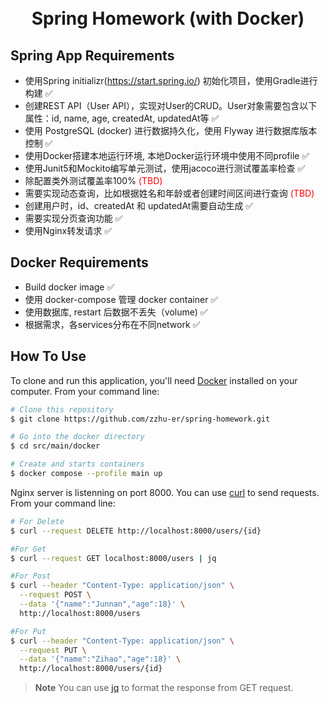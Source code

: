 
<h1 align="center">
  <br>
  Spring Homework (with Docker)
  <br>
</h1>



## Spring App Requirements

* 使用Spring initializr(https://start.spring.io/) 初始化项目，使用Gradle进行构建 ✅
* 创建REST API（User API），实现对User的CRUD。User对象需要包含以下属性：id, name, age, createdAt, updatedAt等 ✅
* 使用 PostgreSQL (docker) 进行数据持久化，使用 Flyway 进行数据库版本控制 ✅
* 使用Docker搭建本地运行环境, 本地Docker运行环境中使用不同profile ✅
* 使用Junit5和Mockito编写单元测试，使用jacoco进行测试覆盖率检查 ✅ 
* 除配置类外测试覆盖率100% <span style="color:red">(TBD)</span>
* 需要实现动态查询，比如根据姓名和年龄或者创建时间区间进行查询 <span style="color:red">(TBD)</span>
* 创建用户时，id、createdAt 和 updatedAt需要自动生成 ✅
* 需要实现分页查询功能 ✅
* 使用Nginx转发请求 ✅

## Docker Requirements

* Build docker image ✅
* 使用 docker-compose 管理 docker container ✅
* 使用数据库, restart 后数据不丢失（volume) ✅
* 根据需求，各services分布在不同network ✅

## How To Use

To clone and run this application, you'll need [Docker](https://www.docker.com) installed on your computer. From your command line:

```bash
# Clone this repository
$ git clone https://github.com/zzhu-er/spring-homework.git

# Go into the docker directory
$ cd src/main/docker

# Create and starts containers
$ docker compose --profile main up 
```

Nginx server is listenning on port 8000. You can use [curl](https://curl.se) to send requests. From your command line:
```bash
# For Delete
$ curl --request DELETE http://localhost:8000/users/{id}

#For Get
$ curl --request GET localhost:8000/users | jq

#For Post
$ curl --header "Content-Type: application/json" \
  --request POST \
  --data '{"name":"Junnan","age":18}' \
  http://localhost:8000/users

#For Put
$ curl --header "Content-Type: application/json" \
  --request PUT \
  --data '{"name":"Zihao","age":18}' \
  http://localhost:8000/users/{id}
```
> **Note**
> You can use [jq](https://stedolan.github.io/jq) to format the response from GET request.